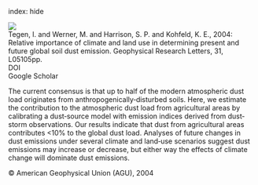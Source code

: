 index: hide

<div class="Citation">
    <div class="Citation-thumb CitationThumb-linked"  data-href="https://doi.org/10.1029/2003gl019216">
      <img src="https://static.claimspace.cloud/climate-study-static/refs/thumbs/7/Tegen_et_al_2004-thumb.png" />
    </div>

  <div class="Citation-body">
    <div class="Citation-text">Tegen, I. and Werner, M. and Harrison, S. P. and Kohfeld, K. E., 2004: Relative importance of climate and land use in determining present and future global soil dust emission. <span class="Article-journal">Geophysical Research Letters, </span><span class="Article-volume">31, </span>L05105pp.</div>
    <div class="Citation-links">
      <div class="CitationLink" data-href="https://doi.org/10.1029/2003gl019216">
        <div class="CitationLink-icon CitationLink-Doi"></div>
        <div class="CitationLink-text">DOI</div>
      </div>
      <div class="CitationLink" data-href="https://scholar.google.com/scholar?q=10.1029/2003gl019216">
        <div class="CitationLink-icon CitationLink-Scholar"></div>
        <div class="CitationLink-text">Google Scholar</div>
      </div>
    </div>
  </div>
</div>

The current consensus is that up to half of the modern atmospheric dust load originates from anthropogenically‐disturbed soils. Here, we estimate the contribution to the atmospheric dust load from agricultural areas by calibrating a dust‐source model with emission indices derived from dust‐storm observations. Our results indicate that dust from agricultural areas contributes <10% to the global dust load. Analyses of future changes in dust emissions under several climate and land‐use scenarios suggest dust emissions may increase or decrease, but either way the effects of climate change will dominate dust emissions.

<div class="Citation-copy">
&copy; American Geophysical Union (AGU), 2004
</div>